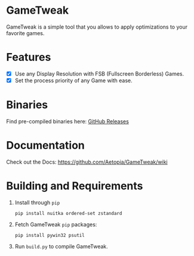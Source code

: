# GameTweak
GameTweak is a simple tool that you allows to apply optimizations to your favorite games.

# Features

- [x] Use any Display Resolution with FSB (Fullscreen Borderless) Games.
- [x] Set the process priority of any Game with ease.

# Binaries
Find pre-compiled binaries here: [GitHub Releases](https://github.com/Aetopia/GameTweak/releases)

# Documentation
Check out the Docs: https://github.com/Aetopia/GameTweak/wiki

# Building and Requirements
1. Install through `pip`
    ```
    pip install nuitka ordered-set zstandard
    ```
2. Fetch GameTweak `pip` packages:
    ```
    pip install pywin32 psutil
    ```
3. Run `build.py` to compile GameTweak.
